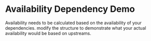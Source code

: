 # Availability Dependency Demo

Availability needs to be calculated based on the availability of your dependencies.
modify the structure to demonstrate what your actual availability would be based on upstreams.

